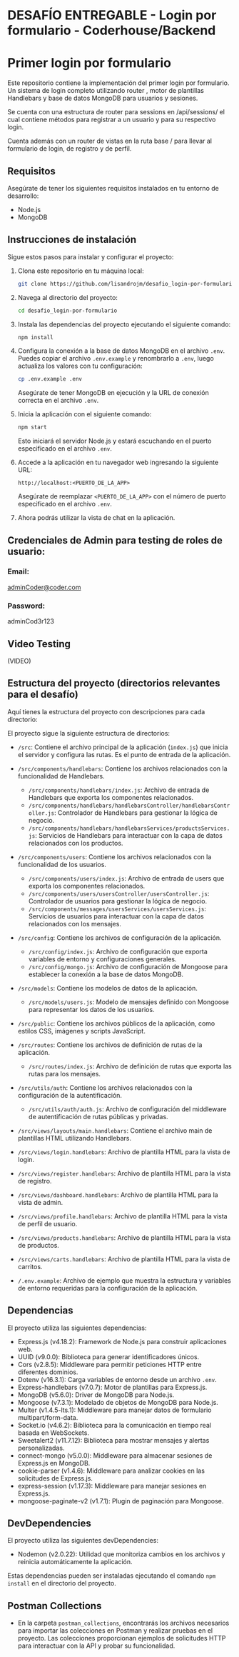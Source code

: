 # DESAFÍO ENTREGABLE - Login por formulario - Coderhouse/Backend

# Primer login por formulario

Este repositorio contiene la implementación del primer login por formulario. Un sistema de login completo utilizando router , motor de plantillas
Handlebars y base de datos MongoDB para usuarios y sesiones.

Se cuenta con una estructura de router para sessions en /api/sessions/ el cual contiene métodos para registrar a un usuario y para su respectivo login.

Cuenta además con un router de vistas en la ruta base / para llevar al formulario de login, de registro y de perfil.

## Requisitos

Asegúrate de tener los siguientes requisitos instalados en tu entorno de desarrollo:

- Node.js
- MongoDB

## Instrucciones de instalación

Sigue estos pasos para instalar y configurar el proyecto:

1. Clona este repositorio en tu máquina local:

   ```bash
   git clone https://github.com/lisandrojm/desafio_login-por-formulario
   ```

2. Navega al directorio del proyecto:

   ```bash
   cd desafio_login-por-formulario
   ```

3. Instala las dependencias del proyecto ejecutando el siguiente comando:

   ```bash
   npm install
   ```

4. Configura la conexión a la base de datos MongoDB en el archivo `.env`. Puedes copiar el archivo `.env.example` y renombrarlo a `.env`, luego actualiza los valores con tu configuración:

   ```bash
   cp .env.example .env
   ```

   Asegúrate de tener MongoDB en ejecución y la URL de conexión correcta en el archivo `.env`.

5. Inicia la aplicación con el siguiente comando:

   ```bash
   npm start
   ```

   Esto iniciará el servidor Node.js y estará escuchando en el puerto especificado en el archivo `.env`.

6. Accede a la aplicación en tu navegador web ingresando la siguiente URL:

   ```
   http://localhost:<PUERTO_DE_LA_APP>
   ```

   Asegúrate de reemplazar `<PUERTO_DE_LA_APP>` con el número de puerto especificado en el archivo `.env`.

7. Ahora podrás utilizar la vista de chat en la aplicación.

## Credenciales de Admin para testing de roles de usuario:

### Email:

adminCoder@coder.com

### Password:

adminCod3r123

## Video Testing

(VIDEO)

## Estructura del proyecto (directorios relevantes para el desafío)

Aquí tienes la estructura del proyecto con descripciones para cada directorio:

El proyecto sigue la siguiente estructura de directorios:

- `/src`: Contiene el archivo principal de la aplicación (`index.js`) que inicia el servidor y configura las rutas. Es el punto de entrada de la aplicación.

- `/src/components/handlebars`: Contiene los archivos relacionados con la funcionalidad de Handlebars.

  - `/src/components/handlebars/index.js`: Archivo de entrada de Handlebars que exporta los componentes relacionados.
  - `/src/components/handlebars/handlebarsController/handlebarsController.js`: Controlador de Handlebars para gestionar la lógica de negocio.
  - `/src/components/handlebars/handlebarsServices/productsServices.js`: Servicios de Handlebars para interactuar con la capa de datos relacionados con los productos.

- `/src/components/users`: Contiene los archivos relacionados con la funcionalidad de los usuarios.

  - `/src/components/users/index.js`: Archivo de entrada de users que exporta los componentes relacionados.
  - `/src/components/users/usersController/usersController.js`: Controlador de usuarios para gestionar la lógica de negocio.
  - `/src/components/messages/usersServices/usersServices.js`: Servicios de usuarios para interactuar con la capa de datos relacionados con los mensajes.

- `/src/config`: Contiene los archivos de configuración de la aplicación.

  - `/src/config/index.js`: Archivo de configuración que exporta variables de entorno y configuraciones generales.
  - `/src/config/mongo.js`: Archivo de configuración de Mongoose para establecer la conexión a la base de datos MongoDB.

- `/src/models`: Contiene los modelos de datos de la aplicación.

  - `/src/models/users.js`: Modelo de mensajes definido con Mongoose para representar los datos de los usuarios.

- `/src/public`: Contiene los archivos públicos de la aplicación, como estilos CSS, imágenes y scripts JavaScript.

- `/src/routes`: Contiene los archivos de definición de rutas de la aplicación.

  - `/src/routes/index.js`: Archivo de definición de rutas que exporta las rutas para los mensajes.

- `/src/utils/auth`: Contiene los archivos relacionados con la configuración de la autentificación.

  - `/src/utils/auth/auth.js`: Archivo de configuración del middleware de autentificación de rutas públicas y privadas.

- `/src/views/layouts/main.handlebars`: Contiene el archivo main de plantillas HTML utilizando Handlebars.

- `/src/views/login.handlebars`: Archivo de plantilla HTML para la vista de login.

- `/src/views/register.handlebars`: Archivo de plantilla HTML para la vista de registro.

- `/src/views/dashboard.handlebars`: Archivo de plantilla HTML para la vista de admin.

- `/src/views/profile.handlebars`: Archivo de plantilla HTML para la vista de perfil de usuario.

- `/src/views/products.handlebars`: Archivo de plantilla HTML para la vista de productos.

- `/src/views/carts.handlebars`: Archivo de plantilla HTML para la vista de carritos.

- `/.env.example`: Archivo de ejemplo que muestra la estructura y variables de entorno requeridas para la configuración de la aplicación.

## Dependencias

El proyecto utiliza las siguientes dependencias:

- Express.js (v4.18.2): Framework de Node.js para construir aplicaciones web.
- UUID (v9.0.0): Biblioteca para generar identificadores únicos.
- Cors (v2.8.5): Middleware para permitir peticiones HTTP entre diferentes dominios.
- Dotenv (v16.3.1): Carga variables de entorno desde un archivo `.env`.
- Express-handlebars (v7.0.7): Motor de plantillas para Express.js.
- MongoDB (v5.6.0): Driver de MongoDB para Node.js.
- Mongoose (v7.3.1): Modelado de objetos de MongoDB para Node.js.
- Multer (v1.4.5-lts.1): Middleware para manejar datos de formulario multipart/form-data.
- Socket.io (v4.6.2): Biblioteca para la comunicación en tiempo real basada en WebSockets.
- Sweetalert2 (v11.7.12): Biblioteca para mostrar mensajes y alertas personalizadas.
- connect-mongo (v5.0.0): Middleware para almacenar sesiones de Express.js en MongoDB.
- cookie-parser (v1.4.6): Middleware para analizar cookies en las solicitudes de Express.js.
- express-session (v1.17.3): Middleware para manejar sesiones en Express.js.
- mongoose-paginate-v2 (v1.7.1): Plugin de paginación para Mongoose.

## DevDependencies

El proyecto utiliza las siguientes devDependencies:

- Nodemon (v2.0.22): Utilidad que monitoriza cambios en los archivos y reinicia automáticamente la aplicación.

Estas dependencias pueden ser instaladas ejecutando el comando `npm install` en el directorio del proyecto.

## Postman Collections

- En la carpeta `postman_collections`, encontrarás los archivos necesarios para importar las colecciones en Postman y realizar pruebas en el proyecto. Las colecciones proporcionan ejemplos de solicitudes HTTP para interactuar con la API y probar su funcionalidad.
